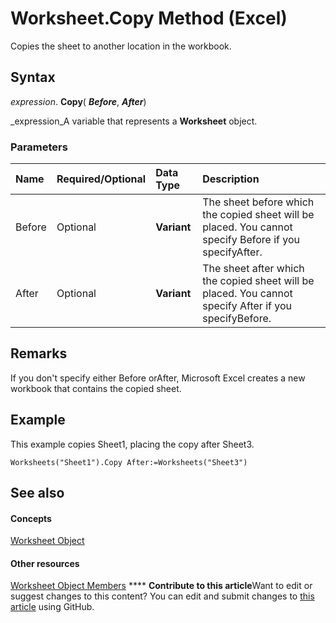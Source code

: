 
# Worksheet.Copy Method (Excel)

Copies the sheet to another location in the workbook.


## Syntax

 _expression_. **Copy**( **_Before_**,  **_After_**)

 _expression_A variable that represents a  **Worksheet** object.


### Parameters



|**Name**|**Required/Optional**|**Data Type**|**Description**|
|:-----|:-----|:-----|:-----|
|Before|Optional| **Variant**|The sheet before which the copied sheet will be placed. You cannot specify Before if you specifyAfter.|
|After|Optional| **Variant**|The sheet after which the copied sheet will be placed. You cannot specify After if you specifyBefore.|

## Remarks

If you don't specify either Before orAfter, Microsoft Excel creates a new workbook that contains the copied sheet.


## Example

This example copies Sheet1, placing the copy after Sheet3.


```
Worksheets("Sheet1").Copy After:=Worksheets("Sheet3")
```


## See also


#### Concepts


 [Worksheet Object](182b705e-854a-81cc-a4b0-59b942de55ae.md)
#### Other resources


 [Worksheet Object Members](f8c1afea-1a1c-f5e4-37e3-52c434c8c157.md)
****   **Contribute to this article**Want to edit or suggest changes to this content? You can edit and submit changes to  [this article](https://github.com/jhershey00/VBA_Excel_Test/OpenXMLCon/articles/ace07575-34f4-a4ae-0922-a2671f2df1ba.md) using GitHub.

